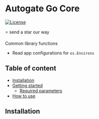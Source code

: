 # Autogate Go Core 
[![License](https://img.shields.io/badge/License-Apache%202.0-blue.svg)](https://opensource.org/licenses/Apache-2.0)

:star: send a star our way

Common library functions

* Read app configurations for `os.Environs`

## Table of content

- [Installation](#installation)
- [Getting started](#setup)
    - [Required parameters](#parameters)
- [How to use](#usage)

## Installation

